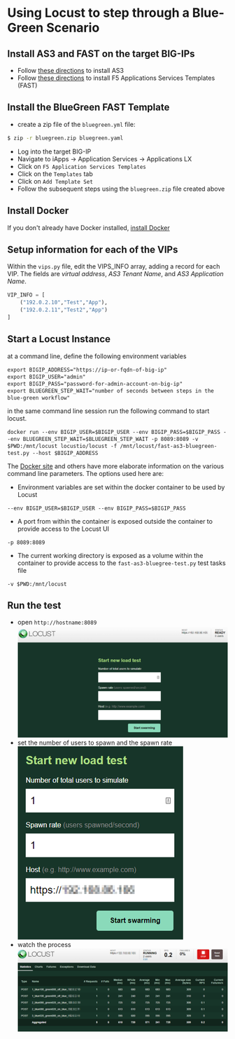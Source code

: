 # Using Locust to step through a Blue-Green Scenario

## Install AS3 and FAST on the target BIG-IPs
- Follow [these directions](https://clouddocs.f5.com/products/extensions/f5-appsvcs-extension/latest/userguide/installation.html#installation) to install AS3  
- Follow [these directions](https://clouddocs.f5.com/products/extensions/f5-appsvcs-templates/latest/userguide/install-uninstall.html) to install F5 Applications Services Templates (FAST)

## Install the BlueGreen FAST Template
- create a zip file of the `bluegreen.yml` file:

```bash
$ zip -r bluegreen.zip bluegreen.yaml
```
- Log into the target BIG-IP
- Navigate to iApps -> Application Services -> Applications LX
- Click on ```F5 Application Services Templates```
- Click on the ```Templates``` tab
- Click on ```Add Template Set``` 
- Follow the subsequent steps using the ```bluegreen.zip``` file created above

## Install Docker
If you don't already have Docker installed, [install Docker](https://docs.docker.com/get-docker/)

## Setup information for each of the VIPs
Within the ```vips.py``` file, edit the VIPS_INFO array, adding a record for each VIP. The fields are *virtual address*, *AS3 Tenant Name*, and *AS3 Application Name*.

```python
VIP_INFO = [
    ("192.0.2.10","Test","App"),
    ("192.0.2.11","Test2","App")
]
```

## Start a Locust Instance
at a command line, define the following environment variables
```shell
export BIGIP_ADDRESS="https://ip-or-fqdn-of-big-ip"
export BIGIP_USER="admin"
export BIGIP_PASS="password-for-admin-account-on-big-ip"
export BLUEGREEN_STEP_WAIT="number of seconds between steps in the blue-green workflow"
```

in the same command line session run the following command to start locust. 
```shell
docker run --env BIGIP_USER=$BIGIP_USER --env BIGIP_PASS=$BIGIP_PASS --env BLUEGREEN_STEP_WAIT=$BLUEGREEN_STEP_WAIT -p 8089:8089 -v $PWD:/mnt/locust locustio/locust -f /mnt/locust/fast-as3-bluegreen-test.py --host $BIGIP_ADDRESS
```

The [Docker site](https://docs.docker.com/) and others have more elaborate information on the various command line parameters. The options used here are:
- Environment variables are set within the docker container to be used by Locust
```shell
--env BIGIP_USER=$BIGIP_USER --env BIGIP_PASS=$BIGIP_PASS
```
- A port from within the container is exposed outside the container to provide access to the Locust UI
```shell
-p 8089:8089
```
- The current working directory is exposed as a volume within the container to provide access to the ```fast-as3-bluegree-test.py``` test tasks file
```shell
-v $PWD:/mnt/locust
```

## Run the test
- open ```http://hostname:8089```
![locust ui](locust-1st-step.png)
- set the number of users to spawn and the spawn rate
![locust ui](locust-2nd-step.png)
- watch the process
![locust ui](locust-3rd-step.png)
